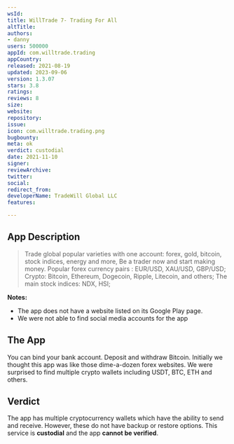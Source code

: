 ```yaml
---
wsId: 
title: WillTrade 7- Trading For All
altTitle: 
authors:
- danny
users: 500000
appId: com.willtrade.trading
appCountry: 
released: 2021-08-19
updated: 2023-09-06
version: 1.3.07
stars: 3.8
ratings: 
reviews: 8
size: 
website: 
repository: 
issue: 
icon: com.willtrade.trading.png
bugbounty: 
meta: ok
verdict: custodial
date: 2021-11-10
signer: 
reviewArchive: 
twitter: 
social: 
redirect_from: 
developerName: TradeWill Global LLC
features: 

---
```


## App Description

> Trade global popular varieties with one account: forex, gold, bitcoin, stock indices, energy and more, Be a trader now and start making money.
> Popular forex currency pairs : EUR/USD, XAU/USD, GBP/USD;
> Crypto: Bitcoin, Ethereum, Dogecoin, Ripple, Litecoin, and others;
> The main stock indices: NDX, HSI;

**Notes:**

- The app does not have a website listed on its Google Play page.
- We were not able to find social media accounts for the app

## The App

You can bind your bank account. Deposit and withdraw Bitcoin. Initially we thought this app was like those dime-a-dozen forex websites. We were surprised to find multiple crypto wallets including USDT, BTC, ETH and others.

## Verdict

The app has multiple cryptocurrency wallets which have the ability to send and receive. However, these do not have backup or restore options. This service is **custodial** and the app **cannot be verified**.

